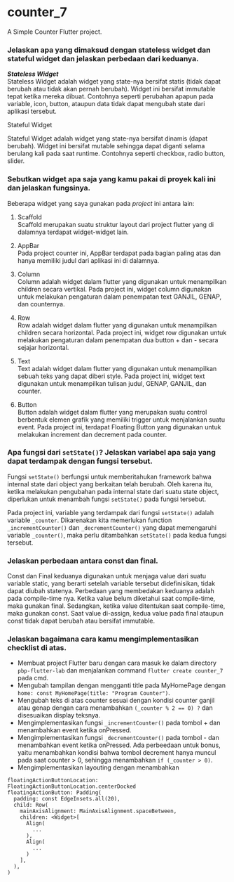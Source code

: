 # counter_7
A Simple Counter Flutter project.

### Jelaskan apa yang dimaksud dengan stateless widget dan stateful widget dan jelaskan perbedaan dari keduanya.

***Stateless Widget***
<br>
Stateless Widget adalah widget yang state-nya bersifat statis (tidak dapat berubah atau tidak akan pernah berubah). Widget ini bersifat immutable tepat ketika mereka dibuat. Contohnya seperti perubahan apapun pada variable, icon, button, ataupun data tidak dapat mengubah state dari aplikasi tersebut.

Stateful Widget

Stateful Widget adalah widget yang state-nya bersifat dinamis (dapat berubah). Widget ini bersifat mutable sehingga dapat diganti selama berulang kali pada saat runtime. Contohnya seperti checkbox, radio button, slider.

### Sebutkan widget apa saja yang kamu pakai di proyek kali ini dan jelaskan fungsinya.

Beberapa widget yang saya gunakan pada *project* ini antara lain:
1. Scaffold<br>
Scaffold merupakan suatu struktur layout dari project flutter yang di dalamnya terdapat widget-widget lain.

2. AppBar<br>
Pada project counter ini, AppBar terdapat pada bagian paling atas dan hanya memiliki judul dari aplikasi ini di dalamnya.

3. Column<br>
Column adalah widget dalam flutter yang digunakan untuk menampilkan children secara vertikal. Pada project ini, widget column digunakan untuk melakukan pengaturan dalam penempatan text GANJIL, GENAP, dan counternya.

4. Row<br>
Row adalah widget dalam flutter yang digunakan untuk menampilkan children secara horizontal. Pada project ini, widget row digunakan untuk melakukan pengaturan dalam penempatan dua button + dan - secara sejajar horizontal.

5. Text<br>
Text adalah widget dalam flutter yang digunakan untuk menampilkan sebuah teks yang dapat diberi style. Pada project ini, widget text digunakan untuk menampilkan tulisan judul, GENAP, GANJIL, dan counter.

6. Button<br>
Button adalah widget dalam flutter yang merupakan suatu control berbentuk elemen grafik yang memiliki trigger untuk menjalankan suatu event. Pada project ini, terdapat Floating Button yang digunakan untuk melakukan increment dan decrement pada counter.

### Apa fungsi dari `setState()`? Jelaskan variabel apa saja yang dapat terdampak dengan fungsi tersebut. 

Fungsi `setState()` berfungsi untuk memberitahukan framework bahwa internal state dari object yang berkaitan telah berubah. Oleh karena itu, ketika melakukan pengubahan pada internal state dari suatu state object, diperlukan untuk menambah fungsi `setState()` pada fungsi tersebut.

Pada project ini, variable yang terdampak dari fungsi `setState()` adalah variable `_counter`. Dikarenakan kita memerlukan function `_incrementCounter()` dan `_decrementCounter()` yang dapat memengaruhi variable `_counter()`, maka perlu ditambahkan `setState()` pada kedua fungsi tersebut.

### Jelaskan perbedaan antara const dan final.

Const dan Final keduanya digunakan untuk menjaga value dari suatu variable static, yang berarti setelah variable tersebut didefinisikan, tidak dapat diubah statenya. Perbedaan yang membedakan keduanya adalah pada compile-time nya. Ketika value belum diketahui saat compile-time, maka gunakan final. Sedangkan, ketika value ditentukan saat compile-time, maka gunakan const. Saat value di-assign, kedua value pada final ataupun const tidak dapat berubah atau bersifat immutable.

### Jelaskan bagaimana cara kamu mengimplementasikan checklist di atas.

- Membuat project Flutter baru dengan cara masuk ke dalam directory `pbp-flutter-lab` dan menjalankan command `flutter create counter_7` pada cmd.
- Mengubah tampilan dengan mengganti title pada MyHomePage dengan `home: const MyHomePage(title: "Program Counter")`.
- Mengubah teks di atas counter sesuai dengan kondisi counter ganjil atau genap dengan cara menambahkan `(_counter % 2 == 0) ?` dan disesuaikan display teksnya.
- Mengimplementasikan fungsi `_incrementCounter()` pada tombol + dan menambahkan event ketika onPressed.
- Mengimplementasikan fungsi `_decrementCounter()` pada tombol - dan menambahkan event ketika onPressed. Ada perbeedaan untuk bonus, yaitu menambahkan kondisi bahwa tombol decrement hanya muncul pada saat counter > 0, sehingga menambahkan `if (_counter > 0)`.
- Mengimplementasikan layouting dengan menambahkan 
```
floatingActionButtonLocation: FloatingActionButtonLocation.centerDocked
floatingActionButton: Padding(
  padding: const EdgeInsets.all(20),
  child: Row(
    mainAxisAlignment: MainAxisAlignment.spaceBetween,
    children: <Widget>[
      Align(
        ...
      ),
      Align(
        ...
      )
    ],
  ),
)
```
